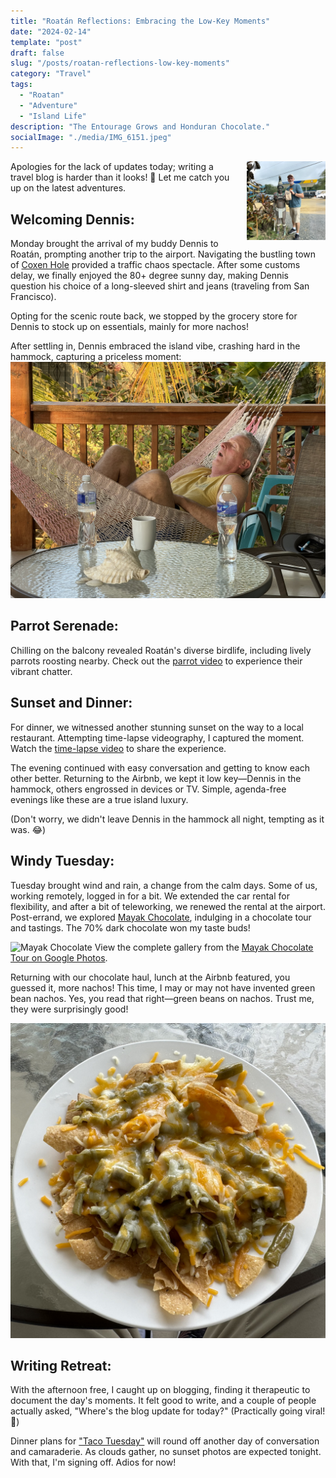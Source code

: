 ```yaml
---
title: "Roatán Reflections: Embracing the Low-Key Moments"
date: "2024-02-14"
template: "post"
draft: false
slug: "/posts/roatan-reflections-low-key-moments"
category: "Travel"
tags:
  - "Roatan"
  - "Adventure"
  - "Island Life"
description: "The Entourage Grows and Honduran Chocolate."
socialImage: "./media/IMG_6151.jpeg"
---
```


<div style="float: right; margin: 0 0 10px 20px; width: 25%;">
  <img src="./media/IMG_6151.jpeg" alt="Charles Has Chocolate" style="max-width: 100%; height: auto;">
</div>

Apologies for the lack of updates today; writing a travel blog is harder than it looks! 🤣 Let me catch you up on the latest adventures.

## Welcoming Dennis:

Monday brought the arrival of my buddy Dennis to Roatán, prompting another trip to the airport. Navigating the bustling town of [Coxen Hole](https://en.wikipedia.org/wiki/Coxen_Hole) provided a traffic chaos spectacle. After some customs delay, we finally enjoyed the 80+ degree sunny day, making Dennis question his choice of a long-sleeved shirt and jeans (traveling from San Francisco). 

Opting for the scenic route back, we stopped by the grocery store for Dennis to stock up on essentials, mainly for more nachos!

After settling in, Dennis embraced the island vibe, crashing hard in the hammock, capturing a priceless moment: 
![Dennis Sleeping in Hammock](./media/IMG_6043.jpeg)

## Parrot Serenade:

Chilling on the balcony revealed Roatán's diverse birdlife, including lively parrots roosting nearby. Check out the [parrot video](https://youtu.be/6FUgGUnMj4k?si=FxwMSi2TdR1rcniI) to experience their vibrant chatter.

## Sunset and Dinner:

For dinner, we witnessed another stunning sunset on the way to a local restaurant. Attempting time-lapse videography, I captured the moment. Watch the [time-lapse video](https://youtu.be/5abvJ3uQ75A?si=7FCQ6N_Qf1Xg1BeQ) to share the experience.

The evening continued with easy conversation and getting to know each other better. Returning to the Airbnb, we kept it low key—Dennis in the hammock, others engrossed in devices or TV. Simple, agenda-free evenings like these are a true island luxury.

(Don't worry, we didn't leave Dennis in the hammock all night, tempting as it was. 😂)

## Windy Tuesday:

Tuesday brought wind and rain, a change from the calm days. Some of us, working remotely, logged in for a bit. We extended the car rental for flexibility, and after a bit of teleworking, we renewed the rental at the airport. Post-errand, we explored [Mayak Chocolate](https://photos.app.goo.gl/GeYRzhq8rfWxSHNr7), indulging in a chocolate tour and tastings. The 70% dark chocolate won my taste buds!

![Mayak Chocolate](./media/IMG_6128.jpeg)
View the complete gallery from the [Mayak Chocolate Tour on Google Photos](https://photos.app.goo.gl/GeYRzhq8rfWxSHNr7).

Returning with our chocolate haul, lunch at the Airbnb featured, you guessed it, more nachos! This time, I may or may not have invented green bean nachos. Yes, you read that right—green beans on nachos. Trust me, they were surprisingly good!

![Green Bean Nachos](./media/FullSizeRender.jpeg)

## Writing Retreat:

With the afternoon free, I caught up on blogging, finding it therapeutic to document the day's moments. It felt good to write, and a couple of people actually asked, "Where's the blog update for today?" (Practically going viral! 🤣)

Dinner plans for ["Taco Tuesday"](./media/IMG_6154.jpeg) will round off another day of conversation and camaraderie. As clouds gather, no sunset photos are expected tonight. With that, I'm signing off. Adios for now!
